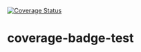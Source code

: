 [![Coverage Status](https://coveralls.io/repos/github/rksan/coverage-badge-test/badge.svg?branch=main)](https://coveralls.io/github/rksan/coverage-badge-test?branch=main)

# coverage-badge-test
